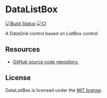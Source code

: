 # DataListBox

[![Build Status](https://dev.azure.com/wieslawsoltes/GitHub/_apis/build/status/wieslawsoltes.DataListBox?repoName=wieslawsoltes%2FDataListBox&branchName=main)](https://dev.azure.com/wieslawsoltes/GitHub/_build/latest?definitionId=103&repoName=wieslawsoltes%2FDataListBox&branchName=main)
[![CI](https://github.com/wieslawsoltes/DataListBox/actions/workflows/build.yml/badge.svg)](https://github.com/wieslawsoltes/DataListBox/actions/workflows/build.yml)

A DataGrid control based on ListBox control.

## Resources

* [GitHub source code repository.](https://github.com/wieslawsoltes/DataListBox)

## License

DataListBox is licensed under the [MIT license](LICENSE.TXT).
